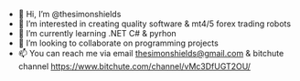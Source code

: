 - 👋 Hi, I’m @thesimonshields
- 👀 I’m interested in creating quality software & mt4/5 forex trading robots
- 🌱 I’m currently learning .NET C# & pyrhon
- 💞️ I’m looking to collaborate on programming projects
- 📫 You can reach me via email thesimonshields@gmail.com & bitchute channel https://www.bitchute.com/channel/vMc3DfUGT2OU/

<!---
thesimonshields/thesimonshields is a ✨ special ✨ repository because its `README.md` (this file) appears on your GitHub profile.
You can click the Preview link to take a look at your changes.
--->
